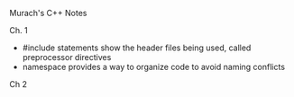 Murach's C++ Notes

Ch. 1 
- #include statements show the header files being used, called preprocessor directives
- namespace provides a way to organize code to avoid naming conflicts

Ch 2
